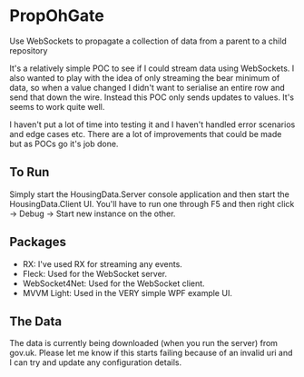 PropOhGate
==========
Use WebSockets to propagate a collection of data from a parent to a child repository

It's a relatively simple POC to see if I could stream data using WebSockets. I also wanted to play with the idea of only streaming the bear minimum of data, so when a value changed I didn't want to serialise an entire row and send that down the wire. Instead this POC only sends updates to values. It's seems to work quite well.

I haven't put a lot of time into testing it and I haven't handled error scenarios and edge cases etc. There are a lot of improvements that could be made but as POCs go it's job done.

To Run
------
Simply start the HousingData.Server console application and then start the HousingData.Client UI. You'll have to run one through F5 and then right click -> Debug -> Start new instance on the other.

Packages
--------
- RX: I've used RX for streaming any events.
- Fleck: Used for the WebSocket server.
- WebSocket4Net: Used for the WebSocket client.
- MVVM Light: Used in the VERY simple WPF example UI.

The Data
--------
The data is currently being downloaded (when you run the server) from gov.uk. Please let me know if this starts failing because of an invalid uri and I can try and update any configuration details.